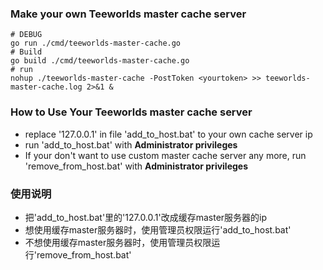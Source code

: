 ### Make your own Teeworlds master cache server
```
# DEBUG
go run ./cmd/teeworlds-master-cache.go
# Build
go build ./cmd/teeworlds-master-cache.go
# run
nohup ./teeworlds-master-cache -PostToken <yourtoken> >> teeworlds-master-cache.log 2>&1 &
```
### How to Use Your Teeworlds master cache server
* replace '127.0.0.1' in file 'add_to_host.bat' to your own cache server ip
* run 'add_to_host.bat' with **Administrator privileges**
* If your don't want to use custom master cache server any more, run 'remove_from_host.bat' with **Administrator privileges**

### 使用说明
* 把'add_to_host.bat'里的'127.0.0.1'改成缓存master服务器的ip
* 想使用缓存master服务器时，使用管理员权限运行'add_to_host.bat'
* 不想使用缓存master服务器时，使用管理员权限运行'remove_from_host.bat'